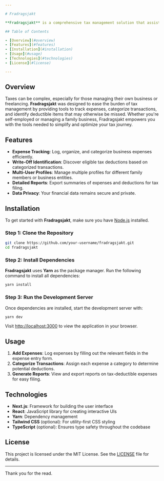 ```yaml
---

# Fradragsjakt

**Fradragsjakt** is a comprehensive tax management solution that assists freelancers, gig workers, independent contractors, families, and small business owners in tracking expenses and identifying tax write-offs. Built using Next.js, Fradragsjakt simplifies the process of managing expenses and maximizing eligible deductions, helping users save both time and money.

## Table of Contents

- [Overview](#overview)
- [Features](#features)
- [Installation](#installation)
- [Usage](#usage)
- [Technologies](#technologies)
- [License](#license)

---
```


## Overview

Taxes can be complex, especially for those managing their own business or freelancing. **Fradragsjakt** was designed to ease the burden of tax management by providing tools to track expenses, categorize transactions, and identify deductible items that may otherwise be missed. Whether you're self-employed or managing a family business, Fradragsjakt empowers you with the tools needed to simplify and optimize your tax journey.

## Features

- **Expense Tracking**: Log, organize, and categorize business expenses efficiently.
- **Write-Off Identification**: Discover eligible tax deductions based on categorized transactions.
- **Multi-User Profiles**: Manage multiple profiles for different family members or business entities.
- **Detailed Reports**: Export summaries of expenses and deductions for tax filing.
- **Data Privacy**: Your financial data remains secure and private.

## Installation

To get started with **Fradragsjakt**, make sure you have [Node.js](https://nodejs.org/) installed.

### Step 1: Clone the Repository

```bash
git clone https://github.com/your-username/fradragsjakt.git
cd fradragsjakt
```

### Step 2: Install Dependencies

**Fradragsjakt** uses **Yarn** as the package manager. Run the following command to install all dependencies:

```bash
yarn install
```

### Step 3: Run the Development Server

Once dependencies are installed, start the development server with:

```bash
yarn dev
```

Visit [http://localhost:3000](http://localhost:3000) to view the application in your browser.

## Usage

1. **Add Expenses**: Log expenses by filling out the relevant fields in the expense entry form.
2. **Categorize Transactions**: Assign each expense a category to determine potential deductions.
3. **Generate Reports**: View and export reports on tax-deductible expenses for easy filing.

## Technologies

- **Next.js**: Framework for building the user interface
- **React**: JavaScript library for creating interactive UIs
- **Yarn**: Dependency management
- **Tailwind CSS** (optional): For utility-first CSS styling
- **TypeScript** (optional): Ensures type safety throughout the codebase

## License

This project is licensed under the MIT License. See the [LICENSE](LICENSE) file for details.

---

Thank you for the read.
